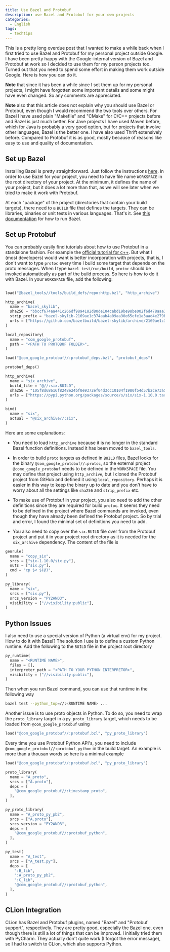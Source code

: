 ```yaml
---
title: Use Bazel and Protobuf
description: use Bazel and Protobuf for your own projects
categories:
  - English 
tags:
  - techtips
---
```


This is a pretty long overdue post that I wanted to make a while back when I
first tried to use Bazel and Protobuf for my personal project outside Google. I
have been pretty happy with the Google-internal version of Bazel and Protobuf at
work so I decided to use them for my person projects too. Turned out that you
need to spend some effort in making them work outside Google. Here is how you
can do it.

**Note** that since it has been a while since I set them up for my personal
projects, I might have forgotten some important details and some might have even
changed. So any comments are appreciated.

**Note** also that this article does not explain why you should use Bazel or
Protobuf, even though I would recommend the two tools over others. For Bazel I
have used plain "Makefile" and "CMake" for C/C++ projects before and Bazel is
just much better. For Jave projects I have used Maven before, which for Java is
probably a very good option, but for projects that involve other languages,
Bazel is the better one. I have also used Thrift extensively before. Compared to
Protobuf it is as good, mostly because of reasons like easy to use and quality
of documentation.

## Set up Bazel

Installing Bazel is pretty straightforward. Just follow the instructions
[here](https://docs.bazel.build/versions/master/install-ubuntu.html). In order
to use Bazel for your project, you need to have file name `WORKSPACE` in the
root directory of your project. At the minimum, it defines the name of your
project, but it does a lot more than that, as we will see later when we tried to
make it work with Protobuf. 

At each "package" of the project (directories that contain your build targets),
there need to a `BUILD` file that defines the targets. They can be libraries,
binaries or unit tests in various languages. That's it. See [this
documentation](https://docs.bazel.build/versions/master/command-line-reference.html)
for how to run Bazel.

## Set up Protobuf

You can probably easily find tutorials about how to use Protobuf in a standalone
fashion. For example the [official tutorial for
c++](https://developers.google.com/protocol-buffers/docs/cpptutorial). But what
I (most developers) would want is better incorporation with projects, that is, I
don't want to type `protoc` every time I build some target that depends on the
proto messages. When I type `bazel test/run/build`, `protoc` should be invoked
automatically as part of the build process. So here is how to do it with Bazel.
In your `WORKSPACE` file, add the following:

```python

load("@bazel_tools//tools/build_defs/repo:http.bzl", "http_archive") 

http_archive(
  name = "bazel_skylib",
  sha256 = "bbccf674aa441c266df9894182d80de104cabd19be98be002f6d478aaa31574d",
  strip_prefix = "bazel-skylib-2169ae1c374aab4a09aa90e65efe1a3aad4e279b",
  urls = ["https://github.com/bazelbuild/bazel-skylib/archive/2169ae1c374aab4a09aa90e65efe1a3aad4e279b.tar.gz"],
)

local_repository(
  name = "com_google_protobuf",
  path = "<PATH TO PROTOBUF FOLDER>",
)

load("@com_google_protobuf//:protobuf_deps.bzl", "protobuf_deps")

protobuf_deps()

http_archive(
  name = "six_archive",
  build_file = "@//:six.BUILD",
  sha256 = "105f8d68616f8248e24bf0e9372ef04d3cc10104f1980f54d57b2ce73a5ad56a",
  urls = ["https://pypi.python.org/packages/source/s/six/six-1.10.0.tar.gz#md5=34eed507548117b2ab523ab14b2f8b55"],
)

bind(
  name = "six",
  actual = "@six_archive//:six",
)
```

Here are some explanations:
  - You need to load `http_archive` because it is no longer in the standard
    Bazel function definitions. Instead it has been moved to `bazel_tools`.

  - In order to build `proto` targets as defined in `BUILD` files, Bazel looks
    for the binary `@com_google_protobuf//:protoc`, so the external project
    `@come_google_protobuf` needs to be defined in the `WORKSPACE` file.  You
    may define that project using `http_archive`, but I cloned the Protobuf
    project from GitHub and defined it using `local_repository`. Perhaps it is
    easier in this way to keep the binary up to date and you don't have to worry
    about all the settings like `sha256` and `strip_prefix` etc.

  - To make use of Protobuf in your project, you also need to add the other
    definitions since they are required for build `protoc`. It seems they need
    to be defined in the project where Bazel commands are invoked, even though
    they have already been defined the Protobuf project. So by trial and error,
    I found the minimal set of definitions you need to add.

  - You also need to copy over the `six.BUILD` file over from the Protobuf
    project and put it in your project root directory as it is needed for the
    `six_archive` dependency. The content of the file is

```python
genrule(
  name = "copy_six",
  srcs = ["six-1.10.0/six.py"],
  outs = ["six.py"],
  cmd = "cp $< $(@)",
)

py_library(
  name = "six",
  srcs = ["six.py"],
  srcs_version = "PY2AND3",
  visibility = ["//visibility:public"],
)
```

## Python Issues

I also need to use a special version of Python (a virtual env) for my project.
How to do it with Bazel? The solution I use is to define a custom Python
runtime. Add the following to the `BUILD` file in the project root directory

```python
py_runtime(
  name = "<RUNTIME NAME>",
  files = [],
  interpreter_path = "<PATH TO YOUR PYTHON INTERPRETOR>",
  visibility = ["//visibility:public"],
)
```

Then when you run Bazel command, you can use that runtime in the following way
```sh
bazel test --python_top=//:<RUNTIME NAME> ...
```

Another issue is to use proto objects in Python. To do so, you need to wrap the
`proto_library` target in a `py_proto_library` target, which needs to be loaded
from `@com_google_protobuf` using

```python
load("@com_google_protobuf//:protobuf.bzl", "py_proto_library")
```

Every time you use Protobuf Python API's, you need to include `@com_google_protobuf//:protobuf_python` in the build target. An example is more than a thousan words so here is a minimal example 

```python
load("@com_google_protobuf//:protobuf.bzl", "py_proto_library")

proto_library(
  name = "A_proto",
  srcs = ["A.proto"],
  deps = [
    "@com_google_protobuf//:timestamp_proto",
  ],
)

py_proto_library(
  name = "A_proto_py_pb2",
  srcs = ["A.proto"],
  srcs_version = "PY2AND3",
  deps = [
    "@com_google_protobuf//:protobuf_python",
  ],
)

py_test(
  name = "A_test",
  srcs = ["A_test.py"],
  deps = [
    ":B_lib",
    ":A_proto_py_pb2",
    ":C_lib",
    "@com_google_protobuf//:protobuf_python",
  ],
)
```

## CLion Integration
CLion has Bazel and Protobuf plugins, named "Bazel" and "Protobuf support",
respectively. They are pretty good, especially the Bazel one, even though there
is still a lot of things that can be improved. I initially tried them with
PyCharm. They actually don't quite work (I forgot the error message), so I had
to switch to CLion, which also supports Python.
